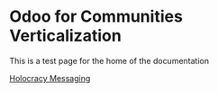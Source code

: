 # Odoo for Communities Verticalization #

This is a test page for the home of the documentation

[Holocracy Messaging](/docs/holocracy.md)
